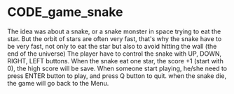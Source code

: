 # CODE_game_snake

The idea was about a snake, or a snake monster in space trying to eat the star. 
But the orbit of stars are often very fast, that's why the snake have to be very fast, not only to eat the star but also to avoid hitting the wall (the end of the universe)
The player have to control the snake with UP, DOWN, RIGHT, LEFT buttons.
When the snake eat one star, the score +1 (start with 0), the high score will be save. 
When someone start playing, he/she need to press ENTER button to play, and press Q button to quit.
when the snake die, the game will go back to the Menu. 
